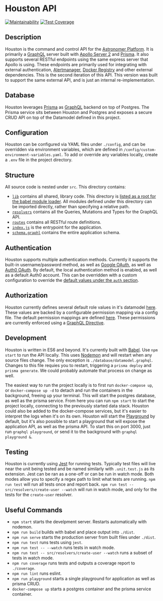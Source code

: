 # Houston API

[![Maintainability](https://api.codeclimate.com/v1/badges/fa7e3822ab433568f524/maintainability)](https://codeclimate.com/github/astronomer/houston-api-2/maintainability)
[![Test Coverage](https://api.codeclimate.com/v1/badges/fa7e3822ab433568f524/test_coverage)](https://codeclimate.com/github/astronomer/houston-api-2/test_coverage)

## Description

Houston is the command and control API for the [Astronomer Platform](https://github.com/astronomer/astronomer). It is primarily a [GraphQL](https://graphql.org) server built with [Apollo Server 2](https://www.apollographql.com) and [Prisma](https://www.prisma.io/docs/). It also supports several RESTful endpoints using the same express server that Apollo is using. These endpoints are primarily used for integrating with external authentication, [Alertmanager](https://prometheus.io/docs/alerting/alertmanager/), [Docker Registry](https://github.com/docker/distribution/blob/master/docs/spec/api.md) and other external dependencies. This is the second iteration of this API. This version was built to support the same external API, and is just an internal
re-implementation.

## Database

Houston leverages [Prisma](https://www.prisma.io/docs/) as [GraphQL](https://graphql.org) backend on top of Postgres. The Prisma service sits between Houston and Postgres and exposes a secure CRUD API on top of the Datamodel defined in this project.

## Configuration

Houston can be configured via YAML files under `./config`, and can be overridden via environment variables, which are defined in `/config/custom-environment-variables.yaml`. To add or override any variables locally, create a `.env` file in the project directory.

## Structure

All source code is nested under `src`. This directory contains:

* [`lib`](https://github.com/astronomer/houston-api-2/tree/master/src/lib) contains all shared, library code. This directory is [listed as a root for the babel module loader](https://github.com/astronomer/houston-api-2/blob/master/.babelrc). All modules defined under this directory can be imported directly, rather than specifying a relative path.
* [`resolvers`](https://github.com/astronomer/houston-api-2/tree/master/src/resolvers) contains all the Queries, Mutations and Types for the GraphQL API.
* [`routes`](https://github.com/astronomer/houston-api-2/tree/master/src/routes) contains all RESTful route definitions.
* [`index.js`](https://github.com/astronomer/houston-api-2/blob/master/src/index.js) is the entrypoint for the application.
* [`schema.graphl`](https://github.com/astronomer/houston-api-2/blob/master/src/schema.graphql) contains the entire application schema.

## Authentication

Houston supports multiple authentication methods. Currently it supports the built-in username/password method, as well as [Google OAuth](https://developers.google.com/identity/protocols/OAuth2), as well as [Auth0 OAuth](https://auth0.com). By default, the local authentication method is enabled, as well as a default Auth0 account. This can be overridden with a custom configuration to override the [default values under the `auth` section](https://github.com/astronomer/houston-api-2/blob/master/config/default.yaml).

## Authorization

Houston currently defines several default role values in it's datamodel [here](https://github.com/astronomer/houston-api-2/blob/master/database/datamodel.graphql). These values are backed by a configurable permission mapping via a config file. The default permission mappings are defined [here](https://github.com/astronomer/houston-api-2/blob/master/config/default.yaml). These permissions are currently enforced using a [GraphQL
Directive](https://www.apollographql.com/docs/graphql-tools/schema-directives.html).

## Development

Houston is written in ES6 and beyond. It's currently built with [Babel](https://babeljs.io). Use `npm start` to run the API locally. This uses [Nodemon](https://github.com/remy/nodemon) and will restart when any source files change. The only exception is `./database/datamodel.graphql`. Changes to this file requies you to restart, triggering a `prisma deploy` and `prisma generate`. We could probably automate that process on change as well.

The easiest way to run the project locally is to first run `docker-compose up`, or `docker-compose up -d` to detach and run the containers in the background, freeing up your terminal. This will start the postgres database, as well as the prisma service. From here you can run `npm start` to start the project locally, connecting to the previously started data stack. Houston could also be added to the docker-compose services, but it's easier to interpret the logs when it's on its own. Houston will start the [Playground](https://github.com/prisma/graphql-playground) by default, but it's also possible to start a playground that will expose the application API, as well as the prisma API. To start this on port 3000, just run `graphql playground`, or send it to the background with `graphql playground &`.

## Testing

Houston is currently using [Jest](https://jestjs.io) for running tests. Typically test files will live near the unit being tested and be named similarly with `.unit.test.js` as its extension. Jest can be ran as a one-off or can be run in watch mode. Both modes allow you to specify a regex path to limit what tests are running. `npm run test` will run all tests once and report back. `npm run test -- src/resolvers/create-user --watch` will run in watch mode, and only for the tests for the `create-user` resolver.

## Useful Commands

* `npm start` starts the develpment server. Restarts automatically with nodemon.
* `npm run build` builds with babel and place output into `./dist`.
* `npm run serve` starts the production server from built files under `./dist`.
* `npm run test` runs tests using `jest`.
* `npm run test -- --watch` runs tests in watch mode.
* `npm run test -- src/resolvers/create-user --watch` runs a subset of tests in watch mode.
* `npm run coverage` runs tests and outputs a coverage report to `./coverage`.
* `npm run lint` runs eslint.
* `npm run playground` starts a single playground for application as well as prisma CRUD.
* `docker-compose up` starts a postgres container and the prisma service container.
